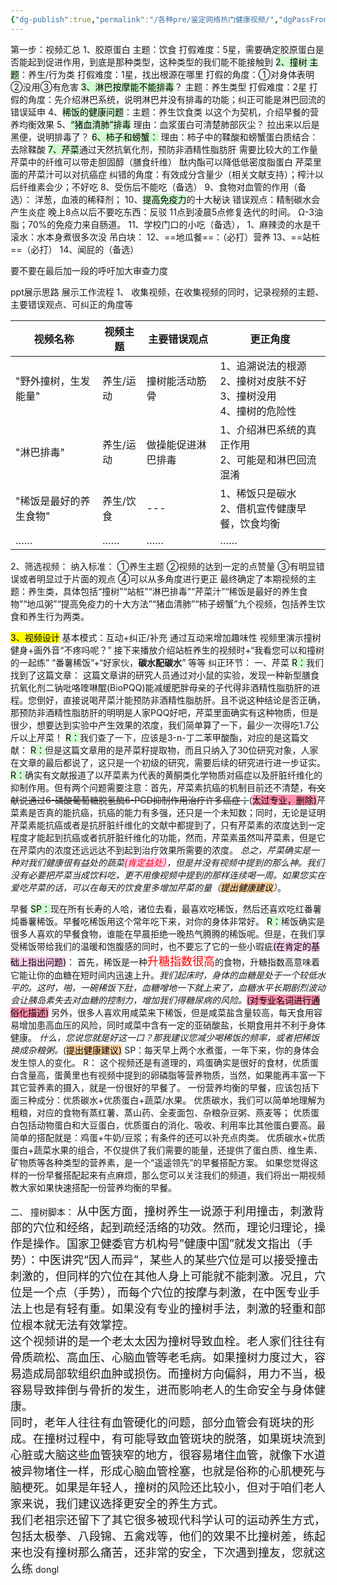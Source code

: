 ```yaml
---
{"dg-publish":true,"permalink":"/各种pre/鉴定网络热门健康视频/","dgPassFrontmatter":true}
---
```



第一步：视频汇总
1、胶原蛋白   主题：饮食 打假难度：5星，需要确定胶原蛋白是否能起到促进作用，到底是那种类型，这种类型的我们能不能接触到
<mark style="background: #BBFABBA6;">2、撞树 主题</mark>：养生/行为类 打假难度：1星，找出根源在哪里
打假的角度：①对身体表明②没用③有危害
<mark style="background: #BBFABBA6;">3、淋巴按摩能不能排毒</mark>？ 主题：养生类型 打假难度：2星
打假的角度：先介绍淋巴系统，说明淋巴并没有排毒的功能；纠正可能是淋巴回流的错误延申
4、<mark style="background: #BBFABBA6;">稀饭的健康问题</mark>：主题：养生饮食类 以这个为契机，介绍早餐的营养均衡效果
5、<mark style="background: #BBFABBA6;">“猪血清肺”排毒</mark> 
理由：血浆蛋白可清楚肺部灰尘？
拉出来以后是黑便，说明排毒了？
<mark style="background: #BBFABBA6;">6、柿子和螃蟹：</mark>
理由：柿子中的鞣酸和螃蟹蛋白质结合：去除鞣酸
<mark style="background: #BBFABBA6;">7、芹菜</mark>通过天然抗氧化剂，预防非酒精性脂肪肝 需要比较大的工作量
芹菜中的纤维可以带走胆固醇（膳食纤维）
酞内酯可以降低低密度脂蛋白
芹菜里面的芹菜汁可以对抗癌症
纠错的角度：有效成分含量少（相关文献支持）；榨汁以后纤维素会少；不好吃
8、受伤后不能吃（备选）
9、食物对血管的作用（备选）：
洋葱，血液的稀释剂；
10、<mark style="background: #BBFABBA6;">提高免疫力</mark>的十大秘诀
错误观点：精制碳水会产生炎症
晚上8点以后不要吃东西：反驳
11点到凌晨5点修复迭代的时间。
Ω-3油脂；70%的免疫力来自肠道。
11、学校门口的小吃（备选），
1、麻辣烫的水是千滚水：水本身煮很多次没
吊白块：
12、==地瓜餐==：（必打）营养
13、==站桩==（必打）
14、闻屁的（备选）

要不要在最后加一段的呼吁加大审查力度

ppt展示思路
展示工作流程
1、 收集视频，在收集视频的同时，记录视频的主题、主要错误观点、可纠正的角度等

|视频名称|视频主题|主要错误观点|更正角度|
|---|---|---|---|
|"野外撞树，生发能量"|养生/运动|撞树能活动筋骨|1、追溯说法的根源<br>2、撞树对皮肤不好<br>3、撞树没用<br>4、撞树的危险性|
|"淋巴排毒"|养生/运动|做操能促进淋巴排毒|1、介绍淋巴系统的真正作用<br>2、可能是和淋巴回流混淆|
|"稀饭是最好的养生食物"|养生/饮食|---|1、稀饭只是碳水<br>2、借机宣传健康早餐，饮食均衡|
|……|……|……|……|

2、筛选视频：
纳入标准：
①养生主题
②视频的达到一定的点赞量
③有明显错误或者明显过于片面的观点
④可以从多角度进行更正
最终确定了本期视频的主题：养生类，具体包括“撞树”“站桩”“淋巴排毒”“芹菜汁”“稀饭是最好的养生食物”“地瓜粥”“提高免疫力的十大方法”“猪血清肺”“柿子螃蟹”九个视频，包括养生饮食和养生行为两类。

<mark style="background-color: yellow;">3、视频设计</mark>
基本模式：互动+纠正/补充
通过互动来增加趣味性
视频里演示撞树健身+画外音“不疼吗呢？”
接下来播放介绍站桩养生的视频时+“我看您可以和撞树的一起练”
“番薯稀饭”+“好家伙，<strong>碳水配碳水</strong>”
等等
纠正环节：
一、芹菜
<mark style="background: #BBFABBA6;">R：</mark>我们找到了这篇文章：
这篇文章讲的研究人员通过对小鼠的实验，发现一种新型膳食抗氧化剂二钠吡咯喹啉醌(BioPQQ)能减缓肥胖母亲的子代得非酒精性脂肪肝的进程。您倒好，直接说喝芹菜汁能预防非酒精性脂肪肝。且不说这种结论是否正确，那预防非酒精性脂肪肝的明明是人家PQQ好吧，芹菜里面确实有这种物质，但是很少，想要达到实验中产生效果的浓度，我们简单算了一下，最少一次得吃1.7公斤以上芹菜！
<mark style="background: #BBFABBA6;">R：</mark>我们查了一下，应该是3-n-丁二苯甲酸酯，对应的是这篇文献：
<mark style="background: #BBFABBA6;">R：</mark>但是这篇文章用的是芹菜籽提取物，而且只纳入了30位研究对象，人家在文章的最后都说了，这只是一个初级的研究，需要后续的研究进行进一步证实。
<mark style="background: #BBFABBA6;">R：</mark>确实有文献报道了以芹菜素为代表的黄酮类化学物质对癌症以及肝脏纤维化的抑制作用。但有两个问题需要注意：首先，芹菜素抗癌的机制目前还不清楚，~~有文献说通过6-磷酸葡萄糖脱氢酶6-PGD抑制作用治疗许多癌症；~~(<mark style="background: #FF5582A6;">太过专业，删除)</mark>芹菜素是否真的能抗癌，抗癌的能力有多强，还只是一个未知数；同时，无论是证明芹菜素能抗癌或者是抗肝脏纤维化的文献中都提到了，只有芹菜素的浓度达到一定程度才能起到抗癌或者抗肝脏纤维化的功能，然而，芹菜素虽然叫芹菜素，但是它在芹菜内的浓度还远远达不到起到治疗效果所需要的浓度。
*总之，芹菜确实是一种对我们健康很有益处的蔬菜<mark style="background: #FFB8EBA6;"><font color='red'>(肯定益处）</font></mark>，但是并没有视频中提到的那么神。我们没有必要把芹菜当成饮料吃，更不用像视频中提到的那样连续喝一周。如果您实在爱吃芹菜的话，可以在每天的饮食里多增加芹菜的量（<mark style="background: #FFB86CA6;">提出健康建议</mark>）*。

早餐
<mark style="background: #BBFABBA6;">SP：</mark>现在所有长寿的人哈，诸位去看，最喜欢吃稀饭，然后还喜欢吃红番薯炖番薯稀饭。早餐吃稀饭用这个常年吃下来，对你的身体非常好。
<mark style="background: #BBFABBA6;">R：</mark>稀饭确实是很多人喜欢的早餐食物，谁能在早晨拒绝一晚热气腾腾的稀饭呢。但是，在我们享受稀饭带给我们的温暖和饱腹感的同时，也不要忘了它的一些小瑕疵<mark style="background: #FFB8EBA6;">(在肯定的基础上指出问题)</mark>：
首先，稀饭是一种<font color='red' size=4.5>升糖指数很高</font>的食物，升糖指数高意味着它能让你的血糖在短时间内迅速上升。*我们起床时，身体的血糖是处于一个较低水平的。这时，啪，一碗稀饭下肚，血糖噌地一下就上来了，血糖水平长期剧烈波动会让胰岛素失去对血糖的控制力，增加我们得糖尿病的风险。*<mark style="background: #FF5582A6;">(对专业名词进行通俗化描述)</mark>
另外，很多人喜欢用咸菜来下稀饭，但是咸菜盐含量较高，每天食用容易增加患高血压的风险，同时咸菜中含有一定的亚硝酸盐，长期食用并不利于身体健康。
*什么，您说您就是好这一口？那我建议您减少喝稀饭的频率，或者把稀饭换成杂粮粥。*(<mark style="background: #FFB86CA6;">提出健康建议)</mark>
SP：每天早上两个水煮蛋，一年下来，你的身体会发生惊人的变化。
R：
这个视频还是有道理的，鸡蛋确实是很好的食材，优质蛋白含量高，蛋黄里也有视频中提到的卵磷脂等营养物质，当然，如果能再丰富一下其它营养素的摄入，就是一份很好的早餐了。
一份营养均衡的早餐，应该包括下面三种成分：优质碳水+优质蛋白+蔬菜/水果。
优质碳水，我们可以简单地理解为粗粮，对应的食物有蒸红薯、蒸山药、全麦面包、杂粮杂豆粥、燕麦等；
优质蛋白包括动物蛋白和大豆蛋白，优质蛋白的消化、吸收、利用率比其他蛋白要高。最简单的搭配就是：鸡蛋+牛奶/豆浆；有条件的还可以补充点肉类。
优质碳水+优质蛋白+蔬菜水果的组合，不仅提供了我们需要的能量，还提供了蛋白质、维生素、矿物质等各种类型的营养素，是一个“遥遥领先”的早餐搭配方案。
如果您觉得这样的一份早餐搭配起来有点麻烦，那么您可以关注我们的频道，我们将出一期视频教大家如果快速搭配一份营养均衡的早餐。

二、
撞树脚本：
<font size=4.5>
从中医方面，撞树养生一说源于利用撞击，刺激背部的穴位和经络，起到疏经活络的功效。然而，理论归理论，操作是操作。国家卫健委官方机构号”健康中国”就发文指出（手势）：中医讲究“因人而异”，某些人的某些穴位是可以接受撞击刺激的，但同样的穴位在其他人身上可能就不能刺激。况且，穴位是一个点（手势），而每个穴位的按摩与刺激，在中医专业手法上也是有轻有重。如果没有专业的撞树手法，刺激的轻重和部位根本就无法有效掌控。<br>
这个视频讲的是一个老太太因为撞树导致血栓。老人家们往往有骨质疏松、高血压、心脑血管等老毛病。如果撞树力度过大，容易造成局部软组织血肿或损伤。而撞树方向偏斜，用力不当，极容易导致摔倒与骨折的发生，进而影响老人的生命安全与身体健康。<br>
同时，老年人往往有血管硬化的问题，部分血管会有斑块的形成。在撞树过程中，有可能导致血管斑块的脱落，如果斑块流到心脏或大脑这些血管狭窄的地方，很容易堵住血管，就像下水道被异物堵住一样，形成心脑血管栓塞，也就是俗称的心肌梗死与脑梗死。如果是年轻人，撞树的风险还比较小，但对于咱们老人家来说，我们建议选择更安全的养生方式。<br>
我们老祖宗还留下了其它很多被现代科学认可的运动养生方式，包括太极拳、八段锦、五禽戏等，他们的效果不比撞树差，练起来也没有撞树那么痛苦，还非常的安全，下次遇到撞友，您就这么练</font>
 dongl






